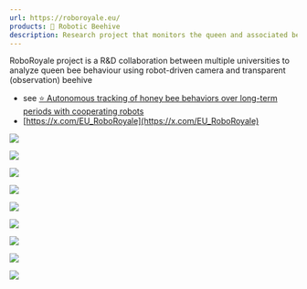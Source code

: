 ```yaml
---
url: https://roboroyale.eu/
products: 🧿 Robotic Beehive
description: Research project that monitors the queen and associated bees using a robot
---
```

RoboRoyale project is a R&D collaboration between multiple universities to analyze queen bee behaviour using robot-driven camera and transparent (observation) beehive

- see [⭐️ Autonomous tracking of honey bee behaviors over long-term periods with cooperating robots](../papers/⭐️%20Autonomous%20tracking%20of%20honey%20bee%20behaviors%20over%20long-term%20periods%20with%20cooperating%20robots.md)
- [https://x.com/EU_RoboRoyale](https://x.com/EU_RoboRoyale)



![](../img/F4zzEZ6XQAAIux8.jpg)

![](../img/FUuJZuqX0AAJ9k0.jpg)

![](../img/F0rH3YmWYAE4OsC.jpg)

![](../img/F06mdn5WIAMsRuI.jpg)

![](../img/Fr0l_YyXwAAxSvQ.jpg)

![](../img/FrXARCXWwAQ4FWM.jpg)

![](../img/FVSwEOTXsAAd82W.jpg)

![](../img/FcyC-tQX0Aca1ut.jpg)

![](../img/FTOxAhxXEAAAtBB.jpg)